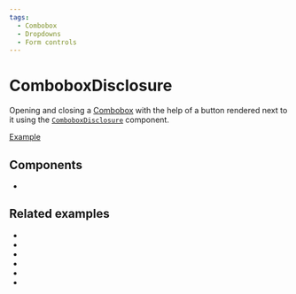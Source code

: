 ```yaml
---
tags:
  - Combobox
  - Dropdowns
  - Form controls
---
```


# ComboboxDisclosure

<div data-description>

Opening and closing a [Combobox](/components/combobox) with the help of a button rendered next to it using the [`ComboboxDisclosure`](/reference/combobox-disclosure) component.

</div>

<div data-tags></div>

<a href="./index.tsx" data-playground>Example</a>

## Components

<div data-cards="components">

- [](/components/combobox)

</div>

## Related examples

<div data-cards="examples">

- [](/examples/combobox-filtering)
- [](/examples/combobox-group)
- [](/examples/combobox-cancel)
- [](/examples/combobox-links)
- [](/examples/combobox-multiple)
- [](/examples/combobox-animated)

</div>
